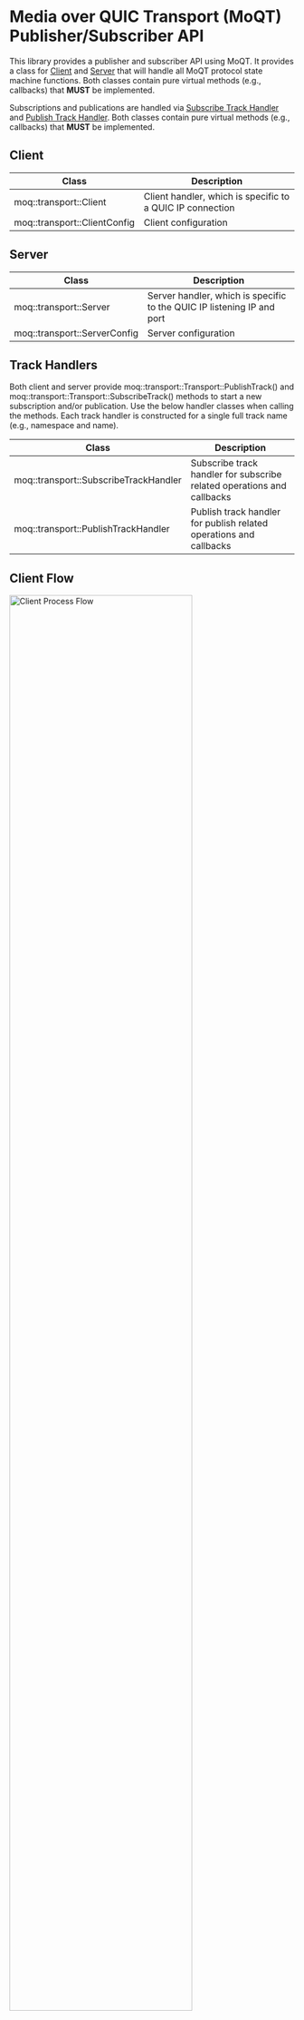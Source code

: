 # Media over QUIC Transport (MoQT) Publisher/Subscriber API

This library provides a publisher and subscriber API using MoQT. It provides
a class for [Client](#moq::transport::Client) and [Server](#moq::transport::Server) that
will handle all MoQT protocol state machine functions. Both classes contain pure virtual methods (e.g., callbacks)
that **MUST** be implemented. 

Subscriptions and publications are handled via [Subscribe Track Handler](#moq::transport::SubscribeTrackHandler) 
and [Publish Track Handler](#moq::transport::PublishTrackHandler). Both classes contain pure virtual methods
(e.g., callbacks) that **MUST** be implemented.

## Client

 Class                        | Description                                               
------------------------------|-----------------------------------------------------------
 moq::transport::Client       | Client handler, which is specific to a QUIC IP connection 
 moq::transport::ClientConfig | Client configuration                                      

## Server

 Class                        | Description                                                            
------------------------------|------------------------------------------------------------------------
 moq::transport::Server       | Server handler, which is specific to the QUIC IP listening IP and port 
 moq::transport::ServerConfig | Server configuration                                                   

## Track Handlers

Both client and server provide moq::transport::Transport::PublishTrack() and moq::transport::Transport::SubscribeTrack()
methods to start a new subscription and/or publication. Use the below handler classes when calling
the methods. Each track handler is constructed for a single full track name (e.g., namespace and name).

 Class                                 | Description                                                            
---------------------------------------|------------------------------------------------------------------------
 moq::transport::SubscribeTrackHandler | Subscribe track handler for subscribe related operations and callbacks 
 moq::transport::PublishTrackHandler   | Publish track handler for publish related operations and callbacks     

## Client Flow
<img src="../images/moqt-client-api.png" alt="Client Process Flow" style="height: auto; width:80%"/>

## Server Flow

## Documentation Links

* [API Process Flows](../moqt-api-process-flows.html)
* [MOQT Implementation Details](https://github.com/Quicr/libquicr/blob/main/docs/moq-implementation.md)
* Quick Start
